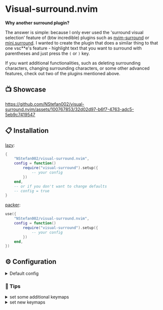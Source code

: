 # Visual-surround.nvim

**Why another surround plugin?**

The answer is simple: because I only ever used the 'surround visual selection' feature of (btw incredible) plugins such as
[nvim-surround](https://github.com/kylechui/nvim-surround) or [mini.surround](https://github.com/echasnovski/mini.surround).
I wanted to create the plugin that does a similar thing to that one vsc\*\*e's feature - highlight text that you want to surround
with parentheses and just press the `(` or `)` key.

If you want additional functionalities, such as deleting surrounding characters, changing surrounding characters, or some other
advanced features, check out two of the plugins mentioned above.

## 📺 Showcase


https://github.com/NStefan002/visual-surround.nvim/assets/100767853/32d02d97-b6f7-4763-adc5-5eb9c7419547


## 📋 Installation

[lazy](https://github.com/folke/lazy.nvim):

```lua
{
    "NStefan002/visual-surround.nvim",
    config = function()
        require("visual-surround").setup({
            -- your config
        })
    end,
    -- or if you don't want to change defaults
    -- config = true
}
```

[packer](https://github.com/wbthomason/packer.nvim):

```lua
use({
    "NStefan002/visual-surround.nvim",
    config = function()
        require("visual-surround").setup({
            -- your config
        })
    end,
})
```

## ⚙ Configuration

<details>
<summary>Default config</summary>

```lua
{
    -- if set to true, the user must manually add keymaps
    use_default_keymaps = true,
    -- will be ignored if use_default_keymaps is set to false
    surround_chars = { "{", "}", "[", "]", "(", ")", "'", '"', "`" },
    -- whether to exit visual mode after adding surround
    exit_visual_mode = true,
}
```

</details>

### 👀 Tips

<details>
<summary>set some additional keymaps</summary>

```lua
vim.keymap.set("v", "s<", function()
    -- surround selected text with "<>"
    require("visual-surround").surround("<") -- it's enough to supply only opening or closing char
end)
```

</details>

<details>
<summary>set new keymaps</summary>

```lua
require("visual-surround").setup({
    use_default_keymaps = false,
})

local preffered_mapping_prefix = "s"
local surround_chars = { "{", "[", "(", "'", '"', "<" }
local surround = require("visual-surround").surround
for _, key in pairs(surround_chars) do
    vim.keymap.set("v", preffered_mapping_prefix .. key, function()
        surround(key)
    end, { desc = "[visual-surround] Surround selection with " .. key })
end
```

</details>
